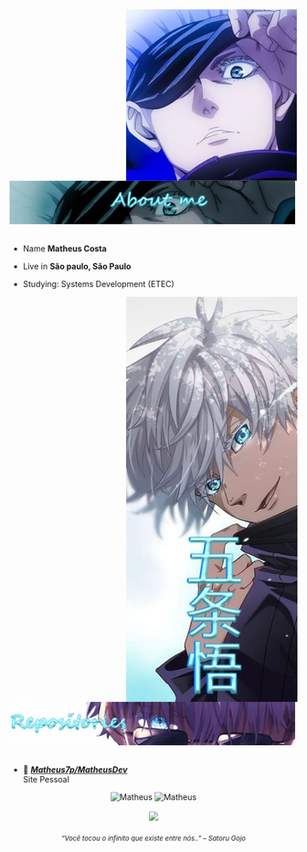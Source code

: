 <div>
<img src="./img/GojoProfile.jpg" width="300" align="right" />
<br/>
<img src="./img/aboutMeGojo.jpg" width="500" />
<br/>
<br/>
  
- Name **Matheus Costa**

- Live in **São paulo, São Paulo**

- Studying: Systems Development (ETEC)

<img src="./img/satoruGojo.jpg" width="300" align="right" />
<br/>
<img src="./img/repositoriesGojo.jpg" width="500" />
<br/>
<br/>
  
- 📗 [***Matheus7p/MatheusDev***](https://matheus-dev.herokuapp.com/) <br/>
  Site Pessoal 

<div align="center">
  <img src="https://github-readme-stats.vercel.app/api?username=Matheus7p&show_icons=true&theme=midnight-purple&locale=en" alt="Matheus">
  <img src="https://github-readme-stats.vercel.app/api/top-langs?username=Matheus7p&show_icons=true&theme=midnight-purple&locale=en&layout=compact"  alt="Matheus"><br> 
  <div>

<br/>
<img src="./img/bannerGojo" width="500" /><br/>
  
<sub> *“Você tocou o infinito que existe entre nós..” – Satoru Gojo* </sub>

</div>
